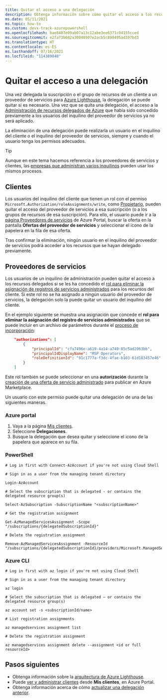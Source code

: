 ```yaml
---
title: Quitar el acceso a una delegación
description: Obtenga información sobre cómo quitar el acceso a los recursos que se han delegado a un proveedor de Azure Lighthouse.
ms.date: 05/11/2021
ms.topic: how-to
ms.custom: devx-track-azurepowershell
ms.openlocfilehash: bae8407e09ab07a13c12abe3ee6371c04155cced
ms.sourcegitcommit: e2fa73b682a30048907e2acb5c890495ad397bd3
ms.translationtype: HT
ms.contentlocale: es-ES
ms.lasthandoff: 07/16/2021
ms.locfileid: "114389848"
---
```

# <a name="remove-access-to-a-delegation"></a>Quitar el acceso a una delegación

Una vez delegada la suscripción o el grupo de recursos de un cliente a un proveedor de servicios para [Azure Lighthouse](../overview.md), la delegación se puede quitar si es necesario. Una vez que se quita una delegación, el acceso a la [Administración de recursos delegados de Azure](../concepts/architecture.md) que había sido concedido previamente a los usuarios del inquilino del proveedor de servicios ya no será aplicado.

La eliminación de una delegación puede realizarla un usuario en el inquilino del cliente o el inquilino del proveedor de servicios, siempre y cuando el usuario tenga los permisos adecuados.

> [!TIP]
> Aunque en este tema hacemos referencia a los proveedores de servicios y clientes, las [empresas que administran varios inquilinos](../concepts/enterprise.md) pueden usar los mismos procesos.

## <a name="customers"></a>Clientes

Los usuarios del inquilino del cliente que tienen un rol con el permiso `Microsoft.Authorization/roleAssignments/write`, como [Propietario](../../role-based-access-control/built-in-roles.md#owner), pueden quitar el acceso del proveedor de servicios a esa suscripción (o a los grupos de recursos de esa suscripción). Para ello, el usuario puede ir a la [página Proveedores de servicios](view-manage-service-providers.md#remove-service-provider-offers) de Azure Portal, buscar la oferta en la pantalla **Ofertas del proveedor de servicios** y seleccionar el icono de la papelera en la fila de esa oferta.

Tras confirmar la eliminación, ningún usuario en el inquilino del proveedor de servicios podrá acceder a los recursos que se hayan delegado previamente.

## <a name="service-providers"></a>Proveedores de servicios

Los usuarios de un inquilino de administración pueden quitar el acceso a los recursos delegados si se les ha concedido el [rol para eliminar la asignación de registros de servicios administrados](../../role-based-access-control/built-in-roles.md#managed-services-registration-assignment-delete-role) para los recursos del cliente. Si este rol no se ha asignado a ningún usuario del proveedor de servicios, la delegación solo la puede quitar un usuario del inquilino del cliente.

En el ejemplo siguiente se muestra una asignación que concede el **rol para eliminar la asignación del registro de servicios administrados** que se puede incluir en un archivo de parámetros durante el [proceso de incorporación](onboard-customer.md):

```json
    "authorizations": [ 
        { 
            "principalId": "cfa7496e-a619-4a14-a740-85c5ad2063bb", 
            "principalIdDisplayName": "MSP Operators", 
            "roleDefinitionId": "91c1777a-f3dc-4fae-b103-61d183457e46" 
        } 
    ] 
```

Este rol también se puede seleccionar en una **autorización** durante la [creación de una oferta de servicio administrado](../../marketplace/plan-managed-service-offer.md) para publicar en Azure Marketplace.

Un usuario con este permiso puede quitar una delegación de una de las siguientes maneras.

### <a name="azure-portal"></a>Azure portal

1. Vaya a la página [Mis clientes](view-manage-customers.md).
2. Seleccione **Delegaciones**.
3. Busque la delegación que desea quitar y seleccione el icono de la papelera que aparece en su fila.

### <a name="powershell"></a>PowerShell

```azurepowershell-interactive
# Log in first with Connect-AzAccount if you're not using Cloud Shell

# Sign in as a user from the managing tenant directory 

Login-AzAccount

# Select the subscription that is delegated - or contains the delegated resource group(s)

Select-AzSubscription -SubscriptionName "<subscriptionName>"

# Get the registration assignment

Get-AzManagedServicesAssignment -Scope "/subscriptions/{delegatedSubscriptionId}"

# Delete the registration assignment

Remove-AzManagedServicesAssignment -ResourceId "/subscriptions/{delegatedSubscriptionId}/providers/Microsoft.ManagedServices/registrationAssignments/{assignmentGuid}"
```

### <a name="azure-cli"></a>Azure CLI

```azurecli-interactive
# Log in first with az login if you're not using Cloud Shell

# Sign in as a user from the managing tenant directory

az login

# Select the subscription that is delegated – or contains the delegated resource group(s)

az account set -s <subscriptionId/name>

# List registration assignments

az managedservices assignment list

# Delete the registration assignment

az managedservices assignment delete --assignment <id or full resourceId>
```

## <a name="next-steps"></a>Pasos siguientes

- Obtenga información sobre la [arquitectura de Azure Lighthouse](../concepts/architecture.md).
- Puede [ver y administrar clientes](view-manage-customers.md) desde **Mis clientes**, en Azure Portal.
- Obtenga información acerca de cómo [actualizar una delegación anterior](update-delegation.md).
